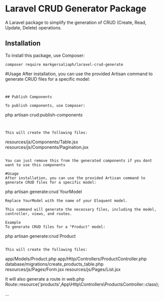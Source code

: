 # Laravel CRUD Generator Package

A Laravel package to simplify the generation of CRUD (Create, Read, Update, Delete) operations.

## Installation

To install this package, use Composer:
``` 
composer require markgersaliaph/laravel-crud-generate
```

#Usage
After installation, you can use the provided Artisan command to generate CRUD files for a specific model:

```


## Publish Components

To publish components, use Composer:
``` 
php artisan crud:publish-components
```


This will create the following files:
```
resources/js/Components/Table.jsx
resources/js/Components/Pagination.jsx

```

You can just remove this from the generated components if you dont want to use this components

#Usage
After installation, you can use the provided Artisan command to generate CRUD files for a specific model:

```

php artisan generate:crud YourModel
```
Replace YourModel with the name of your Eloquent model.

This command will generate the necessary files, including the model, controller, views, and routes.

Example
To generate CRUD files for a "Product" model:

``` 
php artisan generate:crud Product 
```

This will create the following files:

```
 
app/Models/Product.php
app/Http/Controllers/ProductController.php
database/migrations/create_products_table.php
resources/js/Pages/Form.jsx
resources/js/Pages/List.jsx

It will also generate a route in web.php
Route::resource('products',App\Http\Controllers\ProductsController::class);

...
```